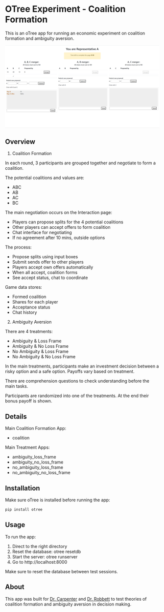 # OTree Experiment - Coalition Formation

This is an oTree app for running an economic experiment on coalition formation and ambiguity aversion.

![preview](/preview.png)

## Overview

1. Coalition Formation

In each round, 3 participants are grouped together and negotiate to form a coalition.

The potential coalitions and values are:

- ABC
- AB
- AC
- BC

The main negotiation occurs on the Interaction page:

- Players can propose splits for the 4 potential coalitions
- Other players can accept offers to form coalition
- Chat interface for negotiating
- If no agreement after 10 mins, outside options

The process:

- Propose splits using input boxes
- Submit sends offer to other players
- Players accept own offers automatically
- When all accept, coalition forms
- See accept status, chat to coordinate

Game data stores:

- Formed coalition
- Shares for each player
- Acceptance status
- Chat history

2. Ambiguity Aversion

There are 4 treatments:

- Ambiguity & Loss Frame
- Ambiguity & No Loss Frame
- No Ambiguity & Loss Frame
- No Ambiguity & No Loss Frame

In the main treatments, participants make an investment decision between a risky option and a safe option. Payoffs vary based on treatment.

There are comprehension questions to check understanding before the main tasks.

Participants are randomized into one of the treatments. At the end their bonus payoff is shown.

## Details

Main Coalition Formation App:

- coalition

Main Treatment Apps:

- ambiguity_loss_frame
- ambiguity_no_loss_frame
- no_ambiguity_loss_frame
- no_ambiguity_no_loss_frame

## Installation

Make sure oTree is installed before running the app:

```bash
pip install otree
```

## Usage

To run the app:

1. Direct to the right directory
2. Reset the database: otree resetdb
3. Start the server: otree runserver
4. Go to http://localhost:8000

Make sure to reset the database between test sessions.

## About

This app was built for [Dr. Carpenter](http://community.middlebury.edu/~jcarpent/) and [Dr. Robbett](https://sites.google.com/view/robbett) to test theories of coalition formation and ambiguity aversion in decision making.